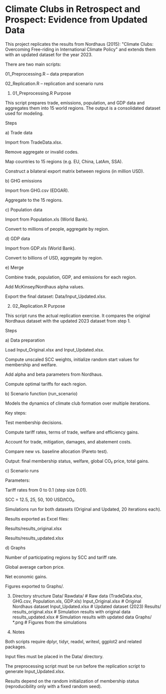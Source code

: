 # Climate Clubs in Retrospect and Prospect: Evidence from Updated Data

This project replicates the results from
Nordhaus (2015): "Climate Clubs: Overcoming Free-riding in International Climate Policy"
and extends them with an updated dataset for the year 2023.

There are two main scripts:

01_Preprocessing.R – data preparation

02_Replication.R – replication and scenario runs

1. 01_Preprocessing.R
Purpose

This script prepares trade, emissions, population, and GDP data and aggregates them into 15 world regions. The output is a consolidated dataset used for modeling.

Steps

a) Trade data

Import from TradeData.xlsx.

Remove aggregate or invalid codes.

Map countries to 15 regions (e.g. EU, China, LatAm, SSA).

Construct a bilateral export matrix between regions (in million USD).

b) GHG emissions

Import from GHG.csv (EDGAR).

Aggregate to the 15 regions.

c) Population data

Import from Population.xls (World Bank).

Convert to millions of people, aggregate by region.

d) GDP data

Import from GDP.xls (World Bank).

Convert to billions of USD, aggregate by region.

e) Merge

Combine trade, population, GDP, and emissions for each region.

Add McKinsey/Nordhaus alpha values.

Export the final dataset: Data/Input_Updated.xlsx.

2. 02_Replication.R
Purpose

This script runs the actual replication exercise. It compares the original Nordhaus dataset with the updated 2023 dataset from step 1.

Steps

a) Data preparation

Load Input_Original.xlsx and Input_Updated.xlsx.

Compute unscaled SCC weights, initialize random start values for membership and welfare.

Add alpha and beta parameters from Nordhaus.

Compute optimal tariffs for each region.

b) Scenario function (run_scenario)

Models the dynamics of climate club formation over multiple iterations.

Key steps:

Test membership decisions.

Compute tariff rates, terms of trade, welfare and efficiency gains.

Account for trade, mitigation, damages, and abatement costs.

Compare new vs. baseline allocation (Pareto test).

Output: final membership status, welfare, global CO₂ price, total gains.

c) Scenario runs

Parameters:

Tariff rates from 0 to 0.1 (step size 0.01).

SCC = 12.5, 25, 50, 100 USD/tCO₂.

Simulations run for both datasets (Original and Updated, 20 iterations each).

Results exported as Excel files:

Results/results_original.xlsx

Results/results_updated.xlsx

d) Graphs

Number of participating regions by SCC and tariff rate.

Global average carbon price.

Net economic gains.

Figures exported to Graphs/.

3. Directory structure
Data/
  Rawdata/               # Raw data (TradeData.xlsx, GHG.csv, Population.xls, GDP.xls)
  Input_Original.xlsx    # Original Nordhaus dataset
  Input_Updated.xlsx     # Updated dataset (2023)
Results/
  results_original.xlsx  # Simulation results with original data
  results_updated.xlsx   # Simulation results with updated data
Graphs/
  *.png                  # Figures from the simulations

4. Notes

Both scripts require dplyr, tidyr, readxl, writexl, ggplot2 and related packages.

Input files must be placed in the Data/ directory.

The preprocessing script must be run before the replication script to generate Input_Updated.xlsx.

Results depend on the random initialization of membership status (reproducibility only with a fixed random seed).
